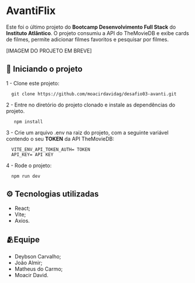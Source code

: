 # AvantiFlix

Este foi o último projeto do **Bootcamp Desenvolvimento Full Stack** do **Instituto Atlântico**. O projeto consumiu a API do TheMovieDB e exibe cards de filmes, permite adicionar filmes favoritos e pesquisar por filmes.

[IMAGEM DO PROJETO EM BREVE]

## 🚀 Iniciando o projeto

1 - Clone este projeto:

```
  git clone https://github.com/moacirdavidag/desafio03-avanti.git
```

2 - Entre no diretório do projeto clonado e instale as dependências do projeto.

```
   npm install
```
3 - Crie um arquivo .env na raiz do projeto, com a seguinte variável contendo o seu **TOKEN** da API TheMovieDB:

```
  VITE_ENV_API_TOKEN_AUTH= TOKEN
  API_KEY= API KEY 
```

4 - Rode o projeto:

```
  npm run dev
```
## ⚙️ Tecnologias utilizadas

- React;
- Vite;
- Axios.

## 🫂Equipe

- Deybson Carvalho;
- João Almir;
- Matheus do Carmo;
- Moacir David.
